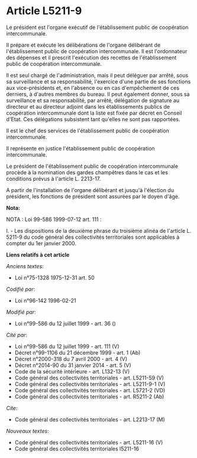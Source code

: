 # Article L5211-9

Le président est l'organe exécutif de l'établissement public de coopération intercommunale.

Il prépare et exécute les délibérations de l'organe délibérant de l'établissement public de coopération intercommunale. Il
est l'ordonnateur des dépenses et il prescrit l'exécution des recettes de l'établissement public de coopération
intercommunale.

Il est seul chargé de l'administration, mais il peut déléguer par arrêté, sous sa surveillance et sa responsabilité,
l'exercice d'une partie de ses fonctions aux vice-présidents et, en l'absence ou en cas d'empêchement de ces derniers, à
d'autres membres du bureau. Il peut également donner, sous sa surveillance et sa responsabilité, par arrêté, délégation de
signature au directeur et au directeur adjoint dans les établissements publics de coopération intercommunale dont la liste
est fixée par décret en Conseil d'Etat. Ces délégations subsistent tant qu'elles ne sont pas rapportées.

Il est le chef des services de l'établissement public de coopération intercommunale.

Il représente en justice l'établissement public de coopération intercommunale.

Le président de l'établissement public de coopération intercommunale procède à la nomination des gardes champêtres dans le
cas et les conditions prévus à l'article L. 2213-17.

A partir de l'installation de l'organe délibérant et jusqu'à l'élection du président, les fonctions de président sont
assurées par le doyen d'âge.

**Nota:**

NOTA : Loi 99-586 1999-07-12 art. 111 :

I. - Les dispositions de la deuxième phrase du troisième alinéa de l'article L. 5211-9 du code général des collectivités
territoriales sont applicables à compter du 1er janvier 2000.

**Liens relatifs à cet article**

_Anciens textes_:

  - Loi n°75-1328 1975-12-31 art. 50

_Codifié par_:

  - Loi n°96-142 1996-02-21

_Modifié par_:

  - Loi n°99-586 du 12 juillet 1999 - art. 36 ()

_Cité par_:

  - Loi n°99-586 du 12 juillet 1999 - art. 111 (V)
  - Décret n°99-1106 du 21 décembre 1999 - art. 1 (Ab)
  - Décret n°2000-318 du 7 avril 2000 - art. 4 (V)
  - Décret n°2014-90 du 31 janvier 2014 - art. 5 (V)
  - Code de la sécurité intérieure - art. L132-13 (V)
  - Code général des collectivités territoriales - art. L5211-59 (V)
  - Code général des collectivités territoriales - art. L5211-9-1 (V)
  - Code général des collectivités territoriales - art. L5721-2 (VD)
  - Code général des collectivités territoriales - art. R5211-2 (Ab)

_Cite_:

  - Code général des collectivités territoriales - art. L2213-17 (M)

_Nouveaux textes_:

  - Code général des collectivités territoriales - art. L5211-16 (V)
  - Code général des collectivités territoriales l5211-16
